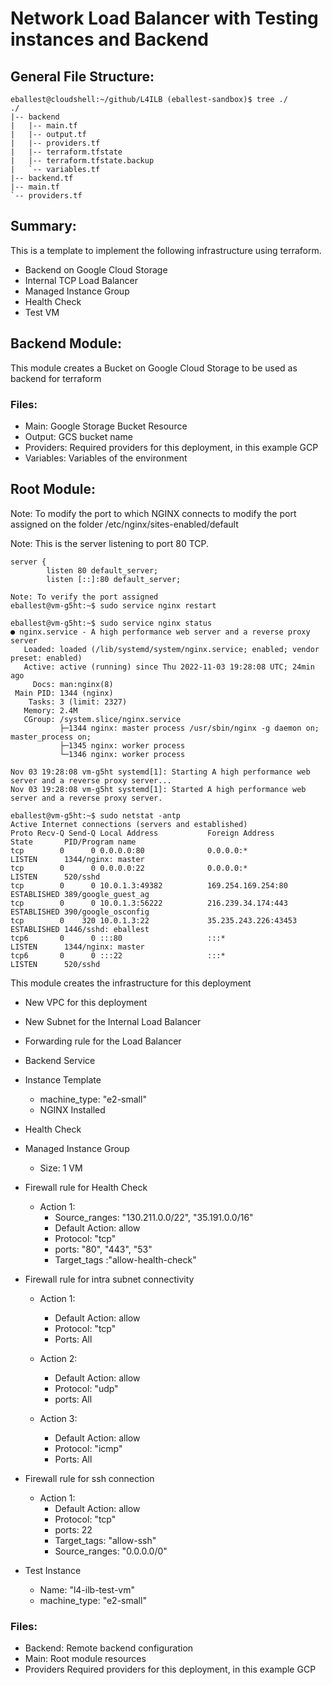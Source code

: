 # Network Load Balancer with Testing instances and Backend

## General File Structure:


```
eballest@cloudshell:~/github/L4ILB (eballest-sandbox)$ tree ./
./
|-- backend
|   |-- main.tf
|   |-- output.tf
|   |-- providers.tf
|   |-- terraform.tfstate
|   |-- terraform.tfstate.backup
|   `-- variables.tf
|-- backend.tf
|-- main.tf
`-- providers.tf
```


## Summary:

This is a template to implement the following infrastructure using terraform.

-  Backend on Google Cloud Storage
-  Internal TCP Load Balancer
-  Managed Instance Group
-  Health Check
-  Test VM

## Backend Module:

This module creates a Bucket on Google Cloud Storage to be used as backend for terraform

### Files:

-  Main: Google Storage Bucket Resource
-  Output: GCS bucket name
-  Providers: Required providers for this deployment, in this example GCP
-  Variables: Variables of the environment

## Root Module:

Note: To modify the port to which NGINX connects to modify the port assigned on the folder  /etc/nginx/sites-enabled/default 

Note: This is the server listening to port 80 TCP.


```
server {
        listen 80 default_server;
        listen [::]:80 default_server;
```

```
Note: To verify the port assigned
eballest@vm-g5ht:~$ sudo service nginx restart

eballest@vm-g5ht:~$ sudo service nginx status
● nginx.service - A high performance web server and a reverse proxy server
   Loaded: loaded (/lib/systemd/system/nginx.service; enabled; vendor preset: enabled)
   Active: active (running) since Thu 2022-11-03 19:28:08 UTC; 24min ago
     Docs: man:nginx(8)
 Main PID: 1344 (nginx)
    Tasks: 3 (limit: 2327)
   Memory: 2.4M
   CGroup: /system.slice/nginx.service
           ├─1344 nginx: master process /usr/sbin/nginx -g daemon on; master_process on;
           ├─1345 nginx: worker process
           └─1346 nginx: worker process

Nov 03 19:28:08 vm-g5ht systemd[1]: Starting A high performance web server and a reverse proxy server...
Nov 03 19:28:08 vm-g5ht systemd[1]: Started A high performance web server and a reverse proxy server.
```

```
eballest@vm-g5ht:~$ sudo netstat -antp
Active Internet connections (servers and established)
Proto Recv-Q Send-Q Local Address           Foreign Address         State       PID/Program name
tcp        0      0 0.0.0.0:80              0.0.0.0:*               LISTEN      1344/nginx: master
tcp        0      0 0.0.0.0:22              0.0.0.0:*               LISTEN      520/sshd
tcp        0      0 10.0.1.3:49382          169.254.169.254:80      ESTABLISHED 389/google_guest_ag
tcp        0      0 10.0.1.3:56222          216.239.34.174:443      ESTABLISHED 390/google_osconfig
tcp        0    320 10.0.1.3:22             35.235.243.226:43453    ESTABLISHED 1446/sshd: eballest
tcp6       0      0 :::80                   :::*                    LISTEN      1344/nginx: master
tcp6       0      0 :::22                   :::*                    LISTEN      520/sshd
```

This module creates the infrastructure for this deployment 

-  New VPC for this deployment
-  New Subnet for the Internal Load Balancer
-  Forwarding rule for the Load Balancer
-  Backend Service
-  Instance Template
    -  machine_type: "e2-small"
    -  NGINX Installed

-  Health Check
-  Managed Instance Group
    -  Size: 1 VM 

-  Firewall rule for Health Check
    -  Action 1:
        -  Source_ranges:  "130.211.0.0/22", "35.191.0.0/16"
        -  Default Action:  allow 
        -  Protocol: "tcp"    
        -  ports: "80", "443", "53"
        -  Target_tags :"allow-health-check"

-  Firewall rule for intra subnet connectivity
    -  Action 1:
        -  Default Action:  allow 
        -  Protocol:  "tcp"
        -  Ports: All

    -  Action 2:
        -  Default Action:  allow 
        -  Protocol:  "udp"
        -  ports: All

    -  Action 3:
        -  Default Action:  allow 
        -  Protocol:  "icmp"
        -  Ports: All

-  Firewall rule for ssh connection
    -  Action 1:
        -  Default Action:  allow 
        -  Protocol:  "tcp"
        -  ports: 22
        -  Target_tags: "allow-ssh"
        -   Source_ranges: "0.0.0.0/0"

-  Test Instance
    -  Name: "l4-ilb-test-vm"
    -  machine_type: "e2-small"

### Files:

-  Backend: Remote backend configuration
-  Main: Root module resources
-  Providers  Required providers for this deployment, in this example GCP